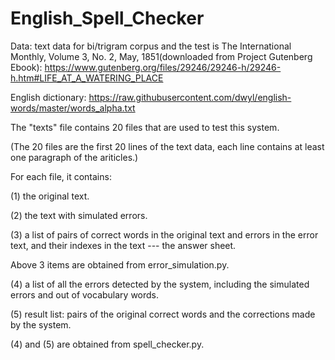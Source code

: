 # English_Spell_Checker
Data:
text data for bi/trigram corpus and the test is The International Monthly, Volume 3, No. 2, May, 1851(downloaded from Project Gutenberg Ebook): https://www.gutenberg.org/files/29246/29246-h/29246-h.htm#LIFE_AT_A_WATERING_PLACE

English dictionary: https://raw.githubusercontent.com/dwyl/english-words/master/words_alpha.txt

The "texts" file contains 20 files that are used to test this system.

(The 20 files are the first 20 lines of the text data, each line contains at least one paragraph of the ariticles.)

For each file, it contains: 

(1) the original text.

(2) the text with simulated errors.

(3) a list of pairs of correct words in the original text and errors in the error text, and their indexes in the text --- the answer sheet.

Above 3 items are obtained from error_simulation.py.

(4) a list of all the errors detected by the system, including the simulated errors and out of vocabulary words.

(5) result list: pairs of the original correct words and the corrections made by the system.

(4) and (5) are obtained from spell_checker.py.
